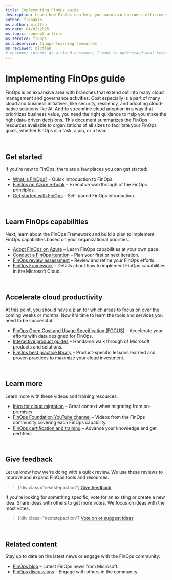 ```yaml
---
title: Implementing FinOps guide
description: Learn how FinOps can help you maintain business efficiency, empower new endeavors, and accelerate business growth through the cloud.
author: flanakin
ms.author: micflan
ms.date: 04/02/2025
ms.topic: concept-article
ms.service: finops
ms.subservice: finops-learning-resources
ms.reviewer: micflan
# customer intent: As a cloud customer, I want to understand what resources are available so that I can learn how to implement FinOps within my organization.
---
```


<!-- markdownlint-disable-next-line MD025 -->
# Implementing FinOps guide

FinOps is an expansive area with branches that extend out into many cloud management and governance activities. Cost especially is a part of many cloud and business initiatives, like security, resiliency, and adopting cloud-native solutions like AI. And to streamline cloud adoption in a way that prioritizes business value, you need the right guidance to help you make the right data-driven decisions. This document summarizes the FinOps resources available to organizations of all sizes to facilitate your FinOps goals, whether FinOps is a task, a job, or a team.

<br>

## Get started

If you're new to FinOps, there are a few places you can get started:

- [What is FinOps?](overview.md) &ndash; Quick introduction to FinOps.
- [FinOps on Azure e-book](https://aka.ms/finops/ebook) &ndash; Executive walkthrough of the FinOps principles.
- [Get started with FinOps](/training/modules/get-started-with-finops) &ndash; Self-paced FinOps introduction.

<br>

## Learn FinOps capabilities

Next, learn about the FinOps Framework and build a plan to implement FinOps capabilities based on your organizational priorities.

- [Adopt FinOps on Azure](/training/modules/adopt-finops-on-azure) &ndash; Learn FinOps capabilities at your own pace.
- [Conduct a FinOps iteration](conduct-iteration.md) &ndash; Plan your first or next iteration.
- [FinOps review assessment](/assessments/ad1c0f6b-396b-44a4-924b-7a4c778a13d3) &ndash; Review and refine your FinOps efforts.
- [FinOps Framework](framework/finops-framework.md) &ndash; Details about how to implement FinOps capabilities in the Microsoft Cloud.

<br>

## Accelerate cloud productivity

At this point, you should have a plan for which areas to focus on over the coming weeks or months. Now it's time to learn the tools and services you need to be successful.

- [FinOps Open Cost and Usage Specification (FOCUS)](focus/what-is-focus.md) &ndash; Accelerate your efforts with data designed for FinOps.
- [Interactive product guides](https://aka.ms/finops/guides) &ndash; Hands-on walk through of Microsoft products and solutions.
- [FinOps best practice library](best-practices/library.md) &ndash; Product-specific lessons learned and proven practices to maximize your cloud investment.

<br>

## Learn more

Learn more with these videos and training resources:

- [Intro for cloud migration](https://info.microsoft.com/ww-ondemand-implement-finops-for-azure.html) &ndash; Great context when migrating from on-premises.
- [FinOps Foundation YouTube channel](https://www.youtube.com/channel/UCyl26lvnoySlGWlF5oNHvYA) &ndash; Videos from the FinOps community covering each FinOps capability.
- [FinOps certification and training](https://learn.finops.org) &ndash; Advance your knowledge and get certified.

<br>

## Give feedback

Let us know how we're doing with a quick review. We use these reviews to improve and expand FinOps tools and resources.

> [!div class="nextstepaction"]
> [Give feedback](https://portal.azure.com/#view/HubsExtension/InProductFeedbackBlade/extensionName/FinOpsToolkit/cesQuestion/How%20easy%20or%20hard%20is%20it%20to%20use%20FinOps%20toolkit%20tools%20and%20resources%3F/cvaQuestion/How%20valuable%20is%20the%20FinOps%20toolkit%3F/surveyId/FTK0.10/bladeName/Guide.General/featureName/Overview)

If you're looking for something specific, vote for an existing or create a new idea. Share ideas with others to get more votes. We focus on ideas with the most votes.

> [!div class="nextstepaction"]
> [Vote on or suggest ideas](https://github.com/microsoft/finops-toolkit/issues?q=is%3Aissue+is%3Aopen+sort%3Areactions-%252B1-desc)

<br>

## Related content

Stay up to date on the latest news or engage with the FinOps community:

- [FinOps blog](https://aka.ms/finops/blog) &ndash; Latest FinOps news from Microsoft.
- [FinOps discussions](https://aka.ms/finops/discuss) &ndash; Engage with others in the community.

<br>
